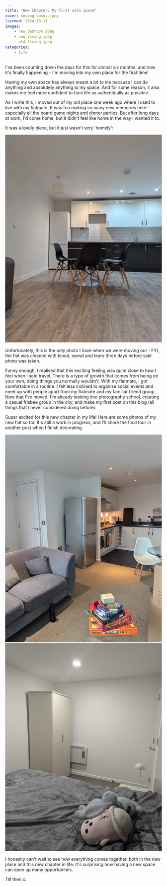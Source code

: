 ```yaml
---
title: "New Chapter: My first solo space"
cover: moving_boxes.jpeg
lastmod: 2024-10-11
images: 
    - new_bedroom.jpeg
    - new_living.jpeg
    - old_living.jpeg
categories:
    - life
---
```


I've been counting down the days for this for almost six months, and now it's finally happening - I'm moving into my own place for the first time!

Having my own space has always meant a lot to me because I can do anything and absolutely anything to my space. And for some reason, it also makes me feel more confident to face life as authentically as possible.

As I write this, I moved out of my old place one week ago where I used to live with my flatmate. It was fun making so many new memories here - especially all the board game nights and dinner parties. But after long days at work, I'd come home, but it didn't feel like home in the way I wanted it to.

It was a lovely place, but it just wasn't very 'homely':


![My old flat!](old_living.jpeg)

Unfortunately, this is the only photo I have when we were moving out - FYI, the flat was cleaned with blood, sweat and tears three days before said photo was taken.

Funny enough, I realised that this exciting feeling was quite close to how I feel when I solo travel. There is a type of growth that comes from being on your own, doing things you normally wouldn't. With my flatmate, I got comfortable in a routine. I felt less inclined to organise social events and meet up with people apart from my flatmate and my familiar friend group. Now that I've moved, I'm already looking into photography school, creating a casual frisbee group in the city, and make my first post on this blog (all things that I never considered doing before).

Super excited for this new chapter in my life! Here are some photos of my new flat so far. It's still a work in progress, and I'll share the final tour in another post when I finish decorating.

![My new living room!](new_living.jpeg)
![And my new bedroom.](new_bedroom.jpeg)

I honestly can't wait to see how everything comes together, both in the new place and this new chapter in life. It's surprising how having a new space can open up many opportunities. 

Till then c:

